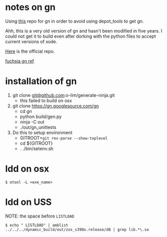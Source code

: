 # notes on gn

Using [this](https://github.com/o-lim/generate-ninja) repo for gn in order to avoid using depot_tools to get
gn.

Ahh, this is a very old version of gn and hasn't been modified in five years.  I could not get it
to build even after dorking with the python files to accept current versions of xode.

[Here](https://gn.googlesource.com/gn/) is the official repo.

[fuchsia gn ref](https://fuchsia.dev/fuchsia-src/development/build/build_system/intro)

# installation of gn 

1. git clone git@github.com:o-lim/generate-ninja.git
	- this failed to build on osx 
2. git clone https://gn.googlesource.com/gn
	* cd gn
	* python build/gen.py
	* ninja -C out
	* ./out/gn_unittests
3. Do this to setup environment
	* GITROOT=`git rev-parse --show-toplevel`
	* cd ${GITROOT}
	* . ./bin/setenv.sh
	

# ldd on osx

```
$ otool -L <exe_name>
```

# ldd on USS

NOTE: the space before `LISTLOAD`

```
$ echo " LISTLOAD" | amblist ../../../dynamic_build/out/zos_s390x.release/d8 | grep lib.*\.so
```

